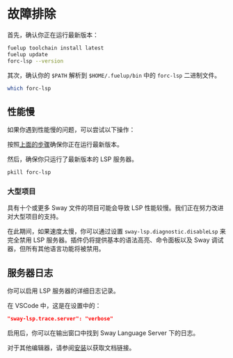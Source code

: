 # 故障排除

首先，确认你正在运行最新版本：

```sh
fuelup toolchain install latest
fuelup update
forc-lsp --version
```

其次，确认你的 `$PATH` 解析到 `$HOME/.fuelup/bin` 中的 `forc-lsp` 二进制文件。

```sh
which forc-lsp
```

## 性能慢

如果你遇到性能慢的问题，可以尝试以下操作：

按照[上面的步骤](#troubleshooting)确保你正在运行最新版本。

然后，确保你只运行了最新版本的 LSP 服务器。

```sh
pkill forc-lsp
```

### 大型项目

具有十个或更多 Sway 文件的项目可能会导致 LSP 性能较慢。我们正在努力改进对大型项目的支持。

在此期间，如果速度太慢，你可以通过设置 `sway-lsp.diagnostic.disableLsp` 来完全禁用 LSP 服务器。插件仍将提供基本的语法高亮、命令面板以及 Sway 调试器，但所有其他语言功能将被禁用。

## 服务器日志

你可以启用 LSP 服务器的详细日志记录。

在 VSCode 中，这是在设置中的：

```json
"sway-lsp.trace.server": "verbose"
```

启用后，你可以在输出窗口中找到 Sway Language Server 下的日志。

对于其他编辑器，请参阅[安装](./installation.md)以获取文档链接。

